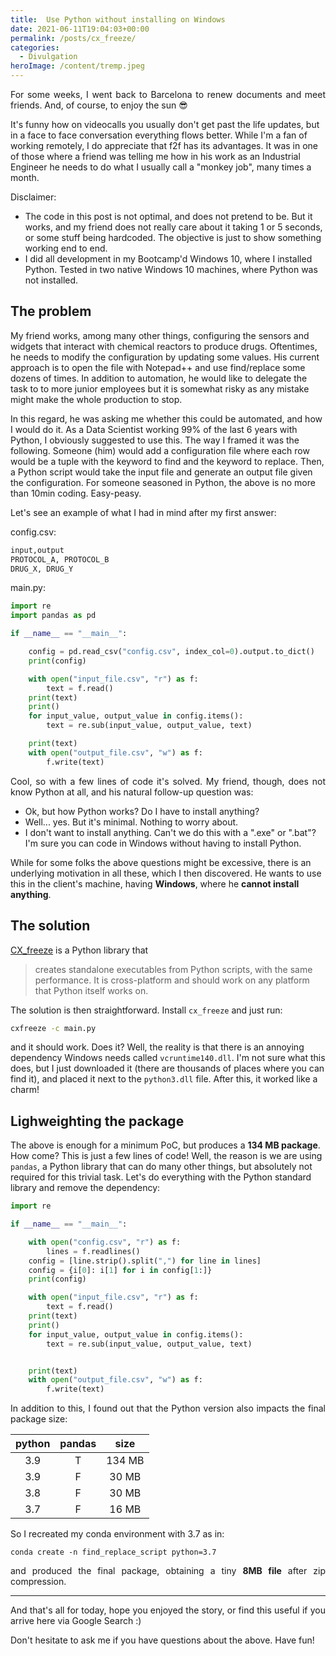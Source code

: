 ```yaml
---
title:  Use Python without installing on Windows
date: 2021-06-11T19:04:03+00:00
permalink: /posts/cx_freeze/
categories:
  - Divulgation
heroImage: /content/tremp.jpeg
---
```


<p style="text-align: justify;">
For some weeks, I went back to Barcelona to renew documents and meet friends. And,
of course, to enjoy the sun 😎
</p>


It's funny how on videocalls you usually don't get past the life updates, but in 
a face to
face conversation everything flows better. While I'm a fan of working remotely, I
do appreciate that f2f has its advantages. It was in one of those where a friend 
was telling me how
in his work as an Industrial Engineer he needs to do what I usually call a
"monkey job", many times a month. 

 Disclaimer:
 * The code in this post is not optimal, and does not pretend to be.
 But it works, and my friend does not really care about it taking 1 or 5 seconds,
 or some stuff being hardcoded. The objective is just to show something working
  end to end.
 * I did all development in my Bootcamp'd Windows 10, where I installed Python. 
 Tested in two native Windows 10 machines, where Python was not installed.

## The problem

My friend works, among many other things, configuring the sensors and widgets that 
interact with chemical reactors to produce drugs. Oftentimes, he needs to modify 
the configuration by updating some values. His current approach is to open the file
 with Notepad++ and use find/replace some
 dozens of times. In addition to automation, he would like to delegate the task to 
 to more junior employees but it is somewhat risky as any mistake might make
 the whole production to stop.

 In this regard, he was asking me whether this could be automated, and how I would
 do it. As a Data Scientist working 99% of the last 6 years with Python, I obviously
 suggested to use this. The way I framed it was the following. Someone (him)
 would add a configuration file where each row would be a tuple with the keyword to
 find and the keyword to replace. Then, a Python script would take the input file
  and generate an output file given the configuration. For someone seasoned in
 Python, the above is no more than 10min coding. Easy-peasy.

 Let's see an example of what I had in mind after my first answer:

config.csv:
 ```bash
 input,output
 PROTOCOL_A, PROTOCOL_B
 DRUG_X, DRUG_Y
 ```


main.py:
 ```python
 import re
 import pandas as pd

 if __name__ == "__main__":

     config = pd.read_csv("config.csv", index_col=0).output.to_dict()
     print(config)

     with open("input_file.csv", "r") as f:
         text = f.read()
     print(text)
     print()
     for input_value, output_value in config.items():
         text = re.sub(input_value, output_value, text)

     print(text)
     with open("output_file.csv", "w") as f:
         f.write(text)
 ```

<p style="text-align: justify;">
Cool, so with a few lines of code it's solved. My friend, though, does not know
Python at all, and his natural follow-up question was:
</p>

- Ok, but how Python works? Do I have to install anything?
- Well... yes. But it's minimal. Nothing to worry about.
- I don't want to install anything. Can't we do this with a ".exe" or ".bat"?
I'm sure you can code in Windows without having to install Python.

While for some folks the above questions might be excessive, there is an underlying
motivation in all these, which I then discovered. He wants to use this in the
client's machine, having <b>Windows</b>, where he **cannot install anything**.

## The solution

[CX_freeze](https://cx-freeze.readthedocs.io/en/latest/) is a Python library that

> creates standalone executables from Python scripts, with the same performance.
It is cross-platform and should work on any platform that Python itself works on.

The solution is then straightforward. Install `cx_freeze` and just run:

```bash
cxfreeze -c main.py
```


and it should work. Does it? Well, the reality is that there is an annoying
dependency Windows needs called `vcruntime140.dll`. I'm not sure what this does,
but I just downloaded it (there are thousands of places where you can find it),
and placed it next to the `python3.dll` file. After this, it worked like a charm!



## Lighweighting the package


The above is enough for a minimum PoC, but produces a <b>134 MB package</b>.
How come? This is just a few lines of code!
Well, the reason is we are using `pandas`, a Python library that can do
many other things, but absolutely not required for this trivial task. 
Let's do everything with the Python standard library and remove the dependency:


 ```python
 import re

 if __name__ == "__main__":

     with open("config.csv", "r") as f:
         lines = f.readlines()
     config = [line.strip().split(",") for line in lines]
     config = {i[0]: i[1] for i in config[1:]}
     print(config)

     with open("input_file.csv", "r") as f:
         text = f.read()
     print(text)
     print()
     for input_value, output_value in config.items():
         text = re.sub(input_value, output_value, text)


     print(text)
     with open("output_file.csv", "w") as f:
         f.write(text)
 ```

<p style="text-align: justify;">
In addition to this, I found out that the Python version also impacts the final
package size:
</p>

| python | pandas |  size  |
|:------:|:------:|:------:|
|   3.9  |    T   | 134 MB |
|   3.9  |    F   |  30 MB |
|   3.8  |    F   |  30 MB |
|   3.7  |    F   |  16 MB |


So I recreated my conda environment with 3.7 as in:

```shell
conda create -n find_replace_script python=3.7
```

<p style="text-align: justify;">
and produced the final package, obtaining a tiny <b>8MB file</b> after zip compression.
</p>

---

<p style="text-align: justify;">
And that's all for today, hope you enjoyed the story, or find this useful if you
arrive here via Google Search :)
</p>

Don't hesitate to ask me if you have questions about the above. Have fun!
